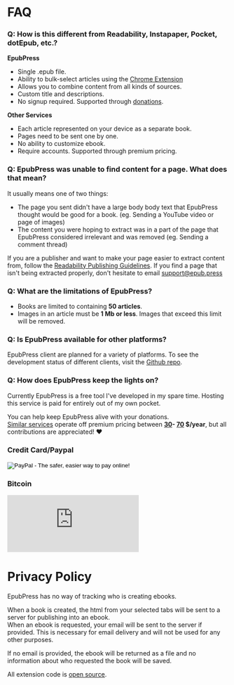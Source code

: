 # FAQ

### Q: How is this different from Readability, Instapaper, Pocket, dotEpub, etc.?
**EpubPress**
- Single .epub file.
- Ability to bulk-select articles using the [Chrome Extension](https://chrome.google.com/webstore/detail/epubpress/pnhdnpnnffpijjbnhnipkehhibchdeok)
- Allows you to combine content from all kinds of sources.
- Custom title and descriptions.
- No signup required. Supported through [donations](#q-how-does-epubpress-keep-the-lights-on-).

**Other Services**
- Each article represented on your device as a separate book.
- Pages need to be sent one by one.
- No ability to customize ebook.
- Require accounts. Supported through premium pricing.

### Q: EpubPress was unable to find content for a page. What does that mean?

It usually means one of two things:
- The page you sent didn't have a large body body text that EpubPress thought would be good for a book. (eg. Sending a YouTube video or page of images)
- The content you were hoping to extract was in a part of the page that EpubPress considered irrelevant and was removed (eg. Sending a comment thread)

If you are a publisher and want to make your page easier to extract content from, follow the [Readability Publishing Guidelines](https://www.readability.com/developers/guidelines#publisher).
If you find a page that isn't being extracted properly, don't hesitate to email [support@epub.press](mailto:support@epub.press)

### Q: What are the limitations of EpubPress?

- Books are limited to containing **50 articles**.
- Images in an article must be **1 Mb or less**. Images that exceed this limit will be removed.

### Q: Is EpubPress available for other platforms?

EpubPress client are planned for a variety of platforms. To see the development status of different clients, visit the [Github repo](https://github.com/haroldtreen/epub-press-clients).

### Q: How does EpubPress keep the lights on?

Currently EpubPress is a free tool I've developed in my spare time. Hosting this service is paid for entirely out of my own pocket.

You can help keep EpubPress alive with your donations.  
[Similar services](#q-how-is-this-different-from-readability-instapaper-pocket-dotepub-etc-) operate off premium pricing between **[30](https://www.instapaper.com/premium)- [70](http://sendtoreader.com/pricing/) $/year**, but all contributions are appreciated! ❤

### Credit Card/Paypal  
<form action="https://www.paypal.com/cgi-bin/webscr" method="post" target="_top">
<input type="hidden" name="cmd" value="_s-xclick">
<input type="hidden" name="hosted_button_id" value="WPPGUUWZSFASU">
<input type="image" src="https://www.paypalobjects.com/en_US/i/btn/btn_donateCC_LG.gif" border="0" name="submit" alt="PayPal - The safer, easier way to pay online!">
<img alt="" border="0" src="https://www.paypalobjects.com/en_US/i/scr/pixel.gif" width="1" height="1">
</form>

### Bitcoin  
<script src="https://gateway.gear.mycelium.com/gear-widget-host.js"></script>
<iframe id="gear-widget" scrolling="no" src="https://gateway.gear.mycelium.com/widgets/c0a5bcfdcc07f8722c763d64cfeaadf65904cbd03152f12e0687fab6a21b29ab" style="border: none; display: inline-block; height: 130px; min-width: 250px; max-width: 350px;"></iframe>

# Privacy Policy
EpubPress has no way of tracking who is creating ebooks.

When a book is created, the html from your selected tabs will be sent to a server for publishing into an ebook.  
When an ebook is requested, your email will be sent to the server if provided. This is necessary for email delivery and will not be used for any other purposes.

If no email is provided, the ebook will be returned as a file and no information about who requested the book will be saved.

All extension code is [open source](https://github.com/haroldtreen/epub-press-chrome).
